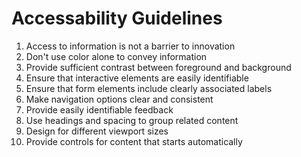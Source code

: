# Accessability Guidelines

1. Access to information is not a barrier to innovation
2. Don't use color alone to convey information
3. Provide sufficient contrast between foreground and background
4. Ensure that interactive elements are easily identifiable
5. Ensure that form elements include clearly associated labels
6. Make navigation options clear and consistent
7. Provide easily identifiable feedback
8. Use headings and spacing to group related content
9. Design for different viewport sizes
10. Provide controls for content that starts automatically